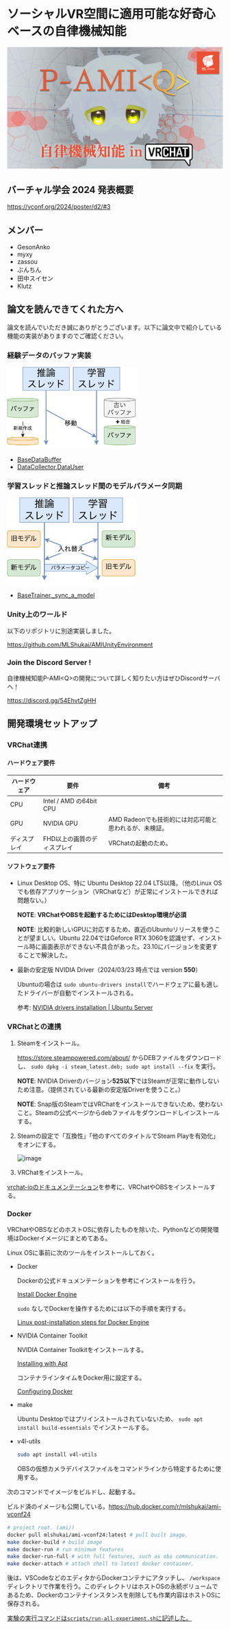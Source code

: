 # ソーシャルVR空間に適用可能な好奇心ベースの自律機械知能

![banner](/docs/images/banner.png)

## バーチャル学会 2024 発表概要

<https://vconf.org/2024/poster/d2/#3>

## メンバー

- GesonAnko
- myxy
- zassou
- ぶんちん
- 田中スイセン
- Klutz

## 論文を読んできてくれた方へ

論文を読んでいただき誠にありがとうございます。以下に論文中で紹介している機能の実装がありますのでご確認ください。

### 経験データのバッファ実装

<img src="docs/images/data_buffer_move.svg" width="300" alt=data_buffer_move>

- [BaseDataBuffer](/ami/data/buffers/base_data_buffer.py)
- [DataCollector,DataUser](/ami/data/interfaces.py)

### 学習スレッドと推論スレッド間のモデルパラメータ同期

<img src="docs/images/model_sync.svg" width="300" alt=model_sync>

- [BaseTrainer.\_sync_a_model](/ami/trainers/base_trainer.py#L192)

### Unity上のワールド

以下のリポジトリに別途実装しました。

<https://github.com/MLShukai/AMIUnityEnvironment>

### Join the Discord Server !

自律機械知能P-AMI\<Q>の開発について詳しく知りたい方はぜひDiscordサーバへ！

<https://discord.gg/54EhvtZgHH>

## 開発環境セットアップ

### VRChat連携

<!-- ここにVRChat連携の図を貼る -->

#### ハードウェア要件

| ハードウェア | 要件                        | 備考                                                   |
| ------------ | --------------------------- | ------------------------------------------------------ |
| CPU          | Intel / AMD の64bit CPU     |                                                        |
| GPU          | NVIDIA GPU                  | AMD Radeonでも技術的には対応可能と思われるが、未検証。 |
| ディスプレイ | FHD以上の画質のディスプレイ | VRChatの起動のため。                                   |

#### ソフトウェア要件

- Linux Desktop OS、特に Ubuntu Desktop 22.04 LTS以降。（他のLinux OSでも依存アプリケーション（VRChatなど）が正常にインストールできれば問題ない。）

  **NOTE**: **VRChatやOBSを起動するためにはDesktop環境が必須**

  **NOTE**: 比較的新しいGPUに対応するため、直近のUbuntuリリースを使うことが望ましい。Ubuntu 22.04ではGeforce RTX 3060を認識せず、インストール時に画面表示ができない不具合があった。23.10にバージョンを変更することで解決した。

- 最新の安定版 NVIDIA Driver（2024/03/23 時点では version **550**）

  Ubuntuの場合は `sudo ubuntu-drivers install`でハードウェアに最も適したドライバーが自動でインストールされる。

  参考: [NVIDIA drivers installation | Ubuntu Server](https://ubuntu.com/server/docs/nvidia-drivers-installation)

### VRChatとの連携

1. Steamをインストール。

   <https://store.steampowered.com/about/> からDEBファイルをダウンロードし、 `sudo dpkg -i steam_latest.deb; sudo apt install --fix` を実行。

   **NOTE**: NVIDIA Driverのバージョン**525以下**ではSteamが正常に動作しないため注意。（提供されている最新の安定版Driverを使うこと。）

   **NOTE**: Snap版のSteamではVRChatをインストールできないため、使わないこと。Steamの公式ページからdebファイルをダウンロードしインストールする。

2. Steamの設定で「互換性」「他のすべてのタイトルでSteam Playを有効化」をオンにする。

   ![image](https://github.com/MLShukai/ami/assets/574575/c5d3d36f-fc28-44e0-87d6-e6c5113bb1b0)

3. VRChatをインストール。

[vrchat-ioのドキュメンテーション](https://github.com/Geson-anko/vrchat-io?tab=readme-ov-file#vrchat)を参考に、VRChatやOBSをインストールする。

### Docker

VRChatやOBSなどのホストOSに依存したものを除いた、Pythonなどの開発環境はDockerイメージにまとめてある。

Linux OSに事前に次のツールをインストールしておく。

- Docker

  Dockerの公式ドキュメンテーションを参考にインストールを行う。

  [Install Docker Engine](https://docs.docker.com/engine/install/)

  `sudo` なしでDockerを操作するためには以下の手順を実行する。

  [Linux post-installation steps for Docker Engine](https://docs.docker.com/engine/install/linux-postinstall/)

- NVIDIA Container Toolkit

  NVIDIA Container Toolkitをインストールする。

  [Installing with Apt](https://docs.nvidia.com/datacenter/cloud-native/container-toolkit/latest/install-guide.html#installing-with-apt)

  コンテナラインタイムをDocker用に設定する。

  [Configuring Docker](https://docs.nvidia.com/datacenter/cloud-native/container-toolkit/latest/install-guide.html#configuring-docker)

- make

  Ubuntu Desktopではプリインストールされていないため、 `sudo apt install build-essentials` でインストールする。

- v4l-utils

  ```sh
  sudo apt install v4l-utils
  ```

  OBSの仮想カメラデバイスファイルをコマンドラインから特定するために使用する。

次のコマンドでイメージをビルドし、起動する。

ビルド済のイメージも公開している。<https://hub.docker.com/r/mlshukai/ami-vconf24>

```sh
# project root. (ami/)
docker pull mlshukai/ami-vconf24:latest # pull built image.
make docker-build # build image
make docker-run # run minimum features
make docker-run-full # with full features, such as obs communication.
make docker-attach # attach shell to latest docker container.
```

後は、VSCodeなどのエディタからDockerコンテナにアタッチし、 `/workspace` ディレクトリで作業を行う。このディレクトリはホストOSの永続ボリュームであるため、Dockerのコンテナインスタンスを削除しても作業内容はホストOSに保存される。

[実験の実行コマンドは`scripts/run-all-experiment.sh`に記述した。](/scripts/run-all-experiment.sh)
